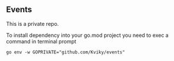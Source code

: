## Events

This is a private repo.

To install dependency into your go.mod project you need to exec a command in terminal prompt
```
go env -w GOPRIVATE="github.com/Kviky/events"
```

